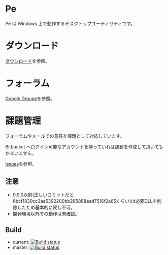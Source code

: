 # Pe

Pe は Windows 上で動作するデスクトップユーティリティです。


# ダウンロード

[ダウンロード](https://bitbucket.org/sk_0520/pe/downloads)を参照。


# フォーラム

[Google Groups](https://groups.google.com/d/forum/pe_development)を参照。


# 課題管理

フォーラムやメールでの意見を課題として対応しています。

Bitbucket へログイン可能なアカウントを持っていれば課題を作成して頂いてもかまいません。

[Issues](https://bitbucket.org/sk_0520/pe/issues?status=new&status=open)を参照。


## 注意

* 0.9.0以前(正しいコミットだと6bcf1830cc3aa5392200bb285888ead7516f2a65くらい)は必要DLLを削除したため基本的に戻し不可。
* 開発環境以外での動作は未確認。


## Build

* current: [![Build status](https://ci.appveyor.com/api/projects/status/nrtepybkoj577bo6?svg=true)](https://ci.appveyor.com/project/sk_0520/pe2)
* master: [![Build status](https://ci.appveyor.com/api/projects/status/nrtepybkoj577bo6/branch/master?svg=true)](https://ci.appveyor.com/project/sk_0520/pe2/branch/master)
